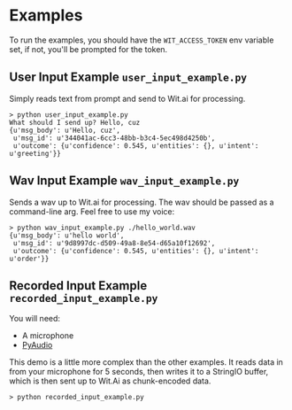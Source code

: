 Examples
========

To run the examples, you should have the ```WIT_ACCESS_TOKEN``` env variable set, if not, you'll be prompted for the token.

## User Input Example ```user_input_example.py```

Simply reads text from prompt and send to Wit.ai for processing.

```
> python user_input_example.py 
What should I send up? Hello, cuz
{u'msg_body': u'Hello, cuz',
 u'msg_id': u'344041ac-6cc3-48bb-b3c4-5ec498d4250b',
 u'outcome': {u'confidence': 0.545, u'entities': {}, u'intent': u'greeting'}}
```

## Wav Input Example ```wav_input_example.py```

Sends a wav up to Wit.ai for processing. The wav should be passed as a command-line arg. Feel free to use my voice:

```
> python wav_input_example.py ./hello_world.wav 
{u'msg_body': u'hello world',
 u'msg_id': u'9d8997dc-d509-49a8-8e54-d65a10f12692',
 u'outcome': {u'confidence': 0.545, u'entities': {}, u'intent': u'order'}}
```

## Recorded Input Example ```recorded_input_example.py```

You will need:

* A microphone
* [PyAudio](http://people.csail.mit.edu/hubert/pyaudio/) 

This demo is a little more complex than the other examples. It reads data in from your microphone for 5 seconds, then writes it to a StringIO buffer, which is then sent up to Wit.Ai as chunk-encoded data.

```
> python recorded_input_example.py
```
